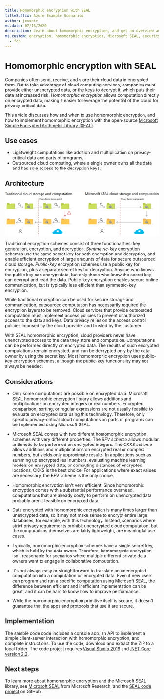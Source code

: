 ```yaml
---
title: Homomorphic encryption with SEAL
titleSuffix: Azure Example Scenarios
author: jocontr
ms.date: 07/13/2020
description: Learn about homomorphic encryption, and get an overview and example of how to use the Microsoft SEAL encryption library.
ms.custom: encryption, homomorphic encryption, Microsoft SEAL, security, 'https://azure.microsoft.com/solutions/architecture/homomorphic-encryption-lab/'
  - fcp
---
```

# Homomorphic encryption with SEAL

Companies often send, receive, and store their cloud data in encrypted form. But to take advantage of cloud computing services, companies must provide either unencrypted data, or the keys to decrypt it, which puts their data at increased risk. *Homomorphic encryption* allows computation directly on encrypted data, making it easier to leverage the potential of the cloud for privacy-critical data.

This article discusses how and when to use homomorphic encryption, and how to implement homomorphic encryption with the open-source [Microsoft Simple Encrypted Arithmetic Library (SEAL)](https://github.com/microsoft/SEAL#introduction).

## Use cases
- Lightweight computations like addition and multiplication on privacy-critical data and parts of programs.
- Outsourced cloud computing, where a single owner owns all the data and has sole access to the decryption keys.

## Architecture

![Traditional and SEAL encryption](../media/seal.png)

Traditional encryption schemes consist of three functionalities: key generation, encryption, and decryption. *Symmetric-key* encryption schemes use the same secret key for both encryption and decryption, and enable efficient encryption of large amounts of data for secure outsourced cloud storage. *Public-key* encryption schemes use a public key for encryption, plus a separate secret key for decryption. Anyone who knows the public key can encrypt data, but only those who know the secret key can decrypt and read the data. Public-key encryption enables secure online communication, but is typically less efficient than symmetric-key encryption.

While traditional encryption can be used for secure storage and communication, outsourced computation has necessarily required the encryption layers to be removed. Cloud services that provide outsourced computation must implement access policies to prevent unauthorized access to the data and keys. Data privacy relies on the access control policies imposed by the cloud provider and trusted by the customer.

With SEAL homomorphic encryption, cloud providers never have unencrypted access to the data they store and compute on. Computations can be performed directly on encrypted data. The results of such encrypted computations remain encrypted, and can be decrypted only by the data owner by using the secret key. Most homomorphic encryption uses public-key encryption schemes, although the public-key functionality may not always be needed.

## Considerations

- Only some computations are possible on encrypted data. Microsoft SEAL homomorphic encryption library allows additions and multiplications on encrypted integers or real numbers. Encrypted comparison, sorting, or regular expressions are not usually feasible to evaluate on encrypted data using this technology. Therefore, only specific privacy-critical cloud computations on parts of programs can be implemented using Microsoft SEAL.

- Microsoft SEAL comes with two different homomorphic encryption schemes with very different properties. The *BFV scheme* allows modular arithmetic to be performed on encrypted integers. The *CKKS scheme* allows additions and multiplications on encrypted real or complex numbers, but yields only approximate results. In applications such as summing up encrypted real numbers, evaluating machine learning models on encrypted data, or computing distances of encrypted locations, CKKS is the best choice. For applications where exact values are necessary, the BFV scheme is the only choice.

- Homomorphic encryption isn't very efficient. Since homomorphic encryption comes with a substantial performance overhead, computations that are already costly to perform on unencrypted data probably aren't feasible on encrypted data. 

- Data encrypted with homomorphic encryption is many times larger than unencrypted data, so it may not make sense to encrypt entire large databases, for example, with this technology. Instead, scenarios where strict privacy requirements prohibit unencrypted cloud computation, but the computations themselves are fairly lightweight, are meaningful use cases. 

- Typically, homomorphic encryption schemes have a single secret key, which is held by the data owner. Therefore, homomorphic encryption isn't reasonable for scenarios where multiple different private data owners want to engage in collaborative computation.

- It's not always easy or straightforward to translate an unencrypted computation into a computation on encrypted data. Even if new users can program and run a specific computation using Microsoft SEAL, the difference between efficient and inefficient implementation can be great, and it can be hard to know how to improve performance.

- While the homomorphic encryption primitive itself is secure, it doesn't guarantee that the apps and protocols that use it are secure.

## Implementation

The [sample code](https://zarmada.blob.core.windows.net/ai-school-module-updates/ai-school-lab-seal.zip) code includes a console app, an API to implement a simple client-server interaction with homomorphic encryption, and complete instructions. To use the code, download and extract the ZIP to a local folder. The code project requires [Visual Studio 2019](https://www.visualstudio.com/downloads/) and [.NET Core version 2.2](https://dotnet.microsoft.com/download/dotnet-core/2.2).

## Next steps

To learn more about homomorphic encryption and the Microsoft SEAL library, see [Microsoft SEAL](https://www.microsoft.com/research/project/microsoft-seal/) from Microsoft Research, and the [SEAL code project](https://github.com/microsoft/SEAL) on GitHub.
